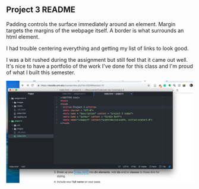 

## Project 3 README

Padding controls the surface immediately around an element. Margin targets the margins of the webpage itself. A border is what surrounds an html element.

I had trouble centering everything and getting my list of links to look good.

I was a bit rushed during the assignment but still feel that it came out well. It's nice to have a portfolio of the work I've done for this class and I'm proud of what I built this semester.

![project 3 screenshot](./images/project3ss.png)
